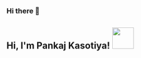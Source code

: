 ### Hi there 👋

<h2> Hi, I'm Pankaj Kasotiya! <img src="https://media.giphy.com/media/12oufCB0MyZ1Go/giphy.gif" width="50"></h2>
